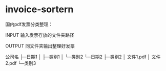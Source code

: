 # invoice-sortern
国内pdf发票分类整理：

INPUT
输入发票存放的文件夹路径

OUTPUT
同文件夹输出整理好发票

公司名
├─日期1
│  ├─类别1
│  └─类别2
└─日期2
    ├─类别2
    │      文件1.pdf
    │      文件2.pdf
    └─类别3
